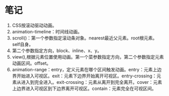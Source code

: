 # 笔记

1. CSS按滚动驱动动画。
2. animation-timeline：时间线动画。
3. scroll()：第一个参数指定滚动条对象。nearest最近父元素。root根元素。self自身。
4. 第二个参数指定方向，block、inline、x、y。
5. view(),根据元素位置使用动画。第一个菜参数指定方向，第二个参数指定元素动画区间。offset。
6. animation-range：entry，定义元素在哪个区间触发动画。entry：元素上边界开始进入可视区。exit：元素下边界开始离开可视区。entry-crossing：元素从进入到完全进入。exit-crossing：元素从离开到完全离开。cover：元素上边界进入可视区到下边界离开可视区。contain：元素完全在可视区间。
